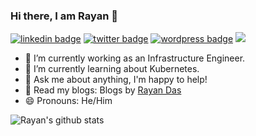 ### Hi there, I am Rayan 👋

[![linkedin badge](https://img.shields.io/badge/Rayan_Das-30302f?style=flat-square&logo=linkedin)](https://www.linkedin.com/in/rayan-das-843265149/)
[![twitter badge](https://img.shields.io/badge/@raydeeam-30302f?style=flat-square&logo=twitter)](https://twitter.com/raydeeam)
[![wordpress badge](https://img.shields.io/badge/Rayan_Das-30302f?style=flat-square&logo=wordpress)](https://raydeeam.wordpress.com/)
![](https://visitor-badge.glitch.me/badge?page_id=rayandas)


- 🔭 I’m currently working as an Infrastructure Engineer.
- 🌱 I’m currently learning about Kubernetes.
- 💬 Ask me about anything, I'm happy to help!
- 📝 Read my blogs: Blogs by [Rayan Das](https://rayandas.in/blogs)
- 😄 Pronouns: He/Him


![Rayan's github stats](https://github-readme-stats.vercel.app/api?username=rayandas&show_icons=true&theme=radical&count_private=true) 


<!--
**rayandas/rayandas** is a ✨ _special_ ✨ repository because its `README.md` (this file) appears on your GitHub profile.

Here are some ideas to get you started:

- 🔭 I’m currently working on ...
- 🌱 I’m currently learning ...
- 👯 I’m looking to collaborate on ...
- 🤔 I’m looking for help with ...
- 💬 Ask me about ...
- 📫 How to reach me: ...
- 😄 Pronouns: ...
- ⚡ Fun fact: ...
-->



